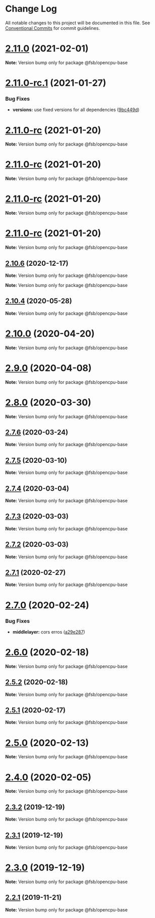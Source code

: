 # Change Log

All notable changes to this project will be documented in this file.
See [Conventional Commits](https://conventionalcommits.org) for commit guidelines.

# [2.11.0](https://github.com/technologiestiftung/flusshygiene-opencpu-base/compare/v2.11.0-rc.1...v2.11.0) (2021-02-01)

**Note:** Version bump only for package @fsb/opencpu-base





# [2.11.0-rc.1](https://github.com/technologiestiftung/flusshygiene-opencpu-base/compare/v2.11.0-rc...v2.11.0-rc.1) (2021-01-27)


### Bug Fixes

* **versions:** use fixed versions for all dependencies ([9bc449d](https://github.com/technologiestiftung/flusshygiene-opencpu-base/commit/9bc449d73a42668da43552f0562b8987aed5a8fd))





# [2.11.0-rc](https://github.com/technologiestiftung/flusshygiene-opencpu-base/compare/v2.10.6...v2.11.0-rc) (2021-01-20)

**Note:** Version bump only for package @fsb/opencpu-base





# [2.11.0-rc](https://github.com/technologiestiftung/flusshygiene-opencpu-base/compare/v2.10.6...v2.11.0-rc) (2021-01-20)

**Note:** Version bump only for package @fsb/opencpu-base





# [2.11.0-rc](https://github.com/technologiestiftung/flusshygiene-opencpu-base/compare/v2.10.6...v2.11.0-rc) (2021-01-20)

**Note:** Version bump only for package @fsb/opencpu-base





# [2.11.0-rc](https://github.com/technologiestiftung/flusshygiene-opencpu-base/compare/v2.10.6...v2.11.0-rc) (2021-01-20)

**Note:** Version bump only for package @fsb/opencpu-base





## [2.10.6](https://github.com/technologiestiftung/flusshygiene-opencpu-base/compare/v2.10.5...v2.10.6) (2020-12-17)

**Note:** Version bump only for package @fsb/opencpu-base







**Note:** Version bump only for package @fsb/opencpu-base





## [2.10.4](https://github.com/technologiestiftung/flusshygiene-opencpu-base/compare/v2.10.0...v2.10.4) (2020-05-28)

**Note:** Version bump only for package @fsb/opencpu-base





# [2.10.0](https://github.com/technologiestiftung/flusshygiene-opencpu-base/compare/v2.9.0...v2.10.0) (2020-04-20)

**Note:** Version bump only for package @fsb/opencpu-base





# [2.9.0](https://github.com/technologiestiftung/flusshygiene-opencpu-base/compare/v2.8.0...v2.9.0) (2020-04-08)

**Note:** Version bump only for package @fsb/opencpu-base





# [2.8.0](https://github.com/technologiestiftung/flusshygiene-opencpu-base/compare/v2.7.6...v2.8.0) (2020-03-30)

**Note:** Version bump only for package @fsb/opencpu-base





## [2.7.6](https://github.com/technologiestiftung/flusshygiene-opencpu-base/compare/v2.7.5...v2.7.6) (2020-03-24)

**Note:** Version bump only for package @fsb/opencpu-base





## [2.7.5](https://github.com/technologiestiftung/flusshygiene-opencpu-base/compare/v2.7.4...v2.7.5) (2020-03-10)

**Note:** Version bump only for package @fsb/opencpu-base





## [2.7.4](https://github.com/technologiestiftung/flusshygiene-opencpu-base/compare/v2.7.3...v2.7.4) (2020-03-04)

**Note:** Version bump only for package @fsb/opencpu-base





## [2.7.3](https://github.com/technologiestiftung/flusshygiene-opencpu-base/compare/v2.7.1...v2.7.3) (2020-03-03)

**Note:** Version bump only for package @fsb/opencpu-base





## [2.7.2](https://github.com/technologiestiftung/flusshygiene-opencpu-base/compare/v2.7.1...v2.7.2) (2020-03-03)

**Note:** Version bump only for package @fsb/opencpu-base





## [2.7.1](https://github.com/technologiestiftung/flusshygiene-opencpu-base/compare/v2.7.0...v2.7.1) (2020-02-27)

**Note:** Version bump only for package @fsb/opencpu-base





# [2.7.0](https://github.com/technologiestiftung/flusshygiene-opencpu-base/compare/v2.6.0...v2.7.0) (2020-02-24)


### Bug Fixes

* **middlelayer:** cors erros ([a29e287](https://github.com/technologiestiftung/flusshygiene-opencpu-base/commit/a29e2875ec19c7f7c5957317ec582bc3df505055))





# [2.6.0](https://github.com/technologiestiftung/flusshygiene-opencpu-base/compare/v2.5.2...v2.6.0) (2020-02-18)

**Note:** Version bump only for package @fsb/opencpu-base





## [2.5.2](https://github.com/technologiestiftung/flusshygiene-opencpu-base/compare/v2.5.1...v2.5.2) (2020-02-18)

**Note:** Version bump only for package @fsb/opencpu-base





## [2.5.1](https://github.com/technologiestiftung/flusshygiene-opencpu-base/compare/v2.5.0...v2.5.1) (2020-02-17)

**Note:** Version bump only for package @fsb/opencpu-base





# [2.5.0](https://github.com/technologiestiftung/flusshygiene-opencpu-base/compare/v2.4.0...v2.5.0) (2020-02-13)

**Note:** Version bump only for package @fsb/opencpu-base





# [2.4.0](https://github.com/technologiestiftung/flusshygiene-opencpu-base/compare/v2.3.2...v2.4.0) (2020-02-05)

**Note:** Version bump only for package @fsb/opencpu-base





## [2.3.2](https://github.com/technologiestiftung/flusshygiene-opencpu-base/compare/v2.3.1...v2.3.2) (2019-12-19)

**Note:** Version bump only for package @fsb/opencpu-base





## [2.3.1](https://github.com/technologiestiftung/flusshygiene-opencpu-base/compare/v2.3.0...v2.3.1) (2019-12-19)

**Note:** Version bump only for package @fsb/opencpu-base





# [2.3.0](https://github.com/technologiestiftung/flusshygiene-opencpu-base/compare/v2.2.1...v2.3.0) (2019-12-19)

**Note:** Version bump only for package @fsb/opencpu-base





## [2.2.1](https://github.com/technologiestiftung/flusshygiene-opencpu-base/compare/v2.2.0...v2.2.1) (2019-11-21)

**Note:** Version bump only for package @fsb/opencpu-base

